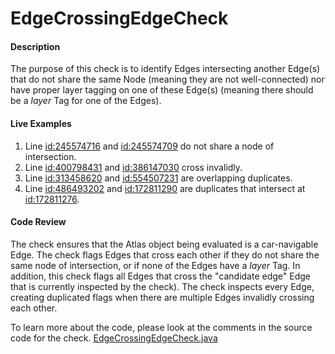 # EdgeCrossingEdgeCheck

#### Description

The purpose of this check is to identify Edges intersecting another Edge(s) that do not share the same Node (meaning they are not well-connected) nor have proper layer tagging on one of these Edge(s) (meaning there should be a _layer_ Tag for one of the Edges).

#### Live Examples

1. Line [id:245574716](https://www.openstreetmap.org/way/245574716) and [id:245574709](https://www.openstreetmap.org/way/245574709) do not share a node of intersection.
2. Line [id:400798431](https://www.openstreetmap.org/way/400798431) and [id:386147030](https://www.openstreetmap.org/way/386147030) cross invalidly.
3. Line [id:313458620](https://www.openstreetmap.org/way/313458620) and [id:554507231](https://www.openstreetmap.org/way/554507231) are overlapping duplicates.
4. Line [id:486493202](https://www.openstreetmap.org/way/486493202) and [id:172811290](https://www.openstreetmap.org/way/172811290) are duplicates that intersect at [id:172811276](https://www.openstreetmap.org/way/172811276).

#### Code Review

The check ensures that the Atlas object being evaluated is a car-navigable Edge. The check flags Edges that cross each other if they do not share the same node of intersection, or if none of the Edges have a _layer_ Tag. In addition, this check flags all Edges that cross the "candidate edge" Edge that is currently inspected by the check). The check inspects every Edge, creating duplicated flags when there are multiple Edges invalidly crossing each other.

To learn more about the code, please look at the comments in the source code for the check.
[EdgeCrossingEdgeCheck.java](../../src/main/java/org/openstreetmap/atlas/checks/validation/intersections/EdgeCrossingEdgeCheck.java)